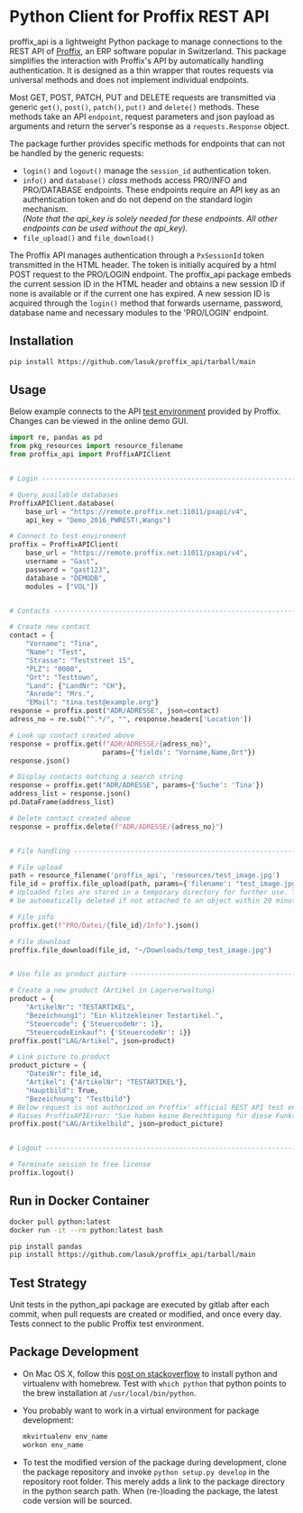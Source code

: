 # Python Client for Proffix REST API

proffix_api is a lightweight Python package to manage connections to the REST API of [Proffix](https://www.proffix.ch/), an ERP software popular in Switzerland. This package simplifies the interaction with Proffix's API by automatically handling authentication. It is designed as a thin wrapper that routes requests via universal methods and does not implement individual endpoints.

Most GET, POST, PATCH, PUT and DELETE requests are transmitted via generic `get()`, `post()`, `patch()`, `put()` and `delete()` methods. These methods take an API `endpoint`, request parameters and json payload as arguments and return the server's response as a `requests.Response` object.

The package further provides specific methods for endpoints that can not be handled by the generic requests:
- `login()` and `logout()` manage the `session_id` authentication token.
- `info()` and `database()` _class_ methods access PRO/INFO and PRO/DATABASE endpoints. These endpoints require an API key as an authentication token and do not depend on the standard login mechanism.\
_(Note that the api_key is solely needed for these endpoints. All other endpoints can be used without the api_key)._
- `file_upload()` and `file_download()`

The Proffix API manages authentication through a `PxSessionId` token transmitted in the HTML header. The token is initially acquired by a html POST request to the PRO/LOGIN endpoint. The proffix_api package embeds the current session ID in the HTML header and obtains a new session ID if none is available or if the current one has expired. A new session ID is acquired through the `login()` method that forwards username, password, database name and necessary modules to the 'PRO/LOGIN' endpoint.

## Installation

```bash
pip install https://github.com/lasuk/proffix_api/tarball/main
```

## Usage

Below example connects to the API [test environment](https://www.proffix.ch/Portals/0/content/REST%20API/zugriff_auf_testumgebung.html) provided by Proffix. Changes can be viewed in the online demo GUI.


```python
import re, pandas as pd
from pkg_resources import resource_filename
from proffix_api import ProffixAPIClient


# Login ------------------------------------------------------------------------

# Query available databases
ProffixAPIClient.database(
    base_url = "https://remote.proffix.net:11011/pxapi/v4",
    api_key = "Demo_2016_PWREST!,Wangs")

# Connect to test environment
proffix = ProffixAPIClient(
    base_url = "https://remote.proffix.net:11011/pxapi/v4",
    username = "Gast",
    password = "gast123",
    database = "DEMODB",
    modules = ["VOL"])


# Contacts ---------------------------------------------------------------------

# Create new contact
contact = {
    "Vorname": "Tina",
    "Name": "Test",
    "Strasse": "Teststreet 15",
    "PLZ": "0000",
    "Ort": "Testtown",
    "Land": {"LandNr": "CH"},
    "Anrede": "Mrs.",
    "EMail": "tina.test@example.org"}
response = proffix.post("ADR/ADRESSE", json=contact)
adress_no = re.sub("^.*/", "", response.headers['Location'])

# Look up contact created above
response = proffix.get(f"ADR/ADRESSE/{adress_no}",
                       params={'fields': "Vorname,Name,Ort"})
response.json()

# Display contacts matching a search string
response = proffix.get("ADR/ADRESSE", params={'Suche': 'Tina'})
address_list = response.json()
pd.DataFrame(address_list)

# Delete contact created above
response = proffix.delete(f"ADR/ADRESSE/{adress_no}")


# File handling ----------------------------------------------------------------

# File upload
path = resource_filename('proffix_api', 'resources/test_image.jpg')
file_id = proffix.file_upload(path, params={'filename': "test_image.jpg"})
# Uploaded files are stored in a temporary directory for further use. They will
# be automatically deleted if not attached to an object within 20 minutes.

# File info
proffix.get(f"PRO/Datei/{file_id}/Info").json()

# File download
proffix.file_download(file_id, "~/Downloads/temp_test_image.jpg")


# Use file as product picture --------------------------------------------------

# Create a new product (Artikel in Lagerverwaltung)
product = {
    "ArtikelNr": "TESTARTIKEL",
    "Bezeichnung1": "Ein klitzekleiner Testartikel.",
    "Steuercode": {'SteuercodeNr': 1},
    "SteuercodeEinkauf": {'SteuercodeNr': 1}}
proffix.post("LAG/Artikel", json=product)

# Link picture to product
product_picture = {
    "DateiNr": file_id,
    "Artikel": {"ArtikelNr": "TESTARTIKEL"},
    "Hauptbild": True,
    "Bezeichnung": "Testbild"}
# Below request is not authorized on Proffix' official REST API test environment
# Raises ProffixAPIError: "Sie haben keine Berechtigung für diese Funktion!"
proffix.post("LAG/Artikelbild", json=product_picture)


# Logout -----------------------------------------------------------------------

# Terminate session to free license
proffix.logout()
```

## Run in Docker Container

```bash
docker pull python:latest
docker run -it --rm python:latest bash

pip install pandas
pip install https://github.com/lasuk/proffix_api/tarball/main
```


## Test Strategy

Unit tests in the python_api package are executed by gitlab after each commit,
when pull requests are created or modified, and once every day. Tests connect to
the public Proffix test environment.

## Package Development

- On Mac OS X, follow this
[post on stackoverflow](https://stackoverflow.com/questions/49470367/install-virtualenv-and-virtualenvwrapper-on-macos)
to install python and virtualenv with homebrew. Test with `which python` that
python points to the brew installation at `/usr/local/bin/python`.

- You probably want to work in a virtual environment for package development:

    ```bash
    mkvirtualenv env_name
    workon env_name
    ```

- To test the modified version of the package during development, clone the
package repository and invoke `python setup.py develop` in the repository root
folder. This merely adds a link to the package directory in the python search
path. When (re-)loading the package, the latest code version will be sourced.
